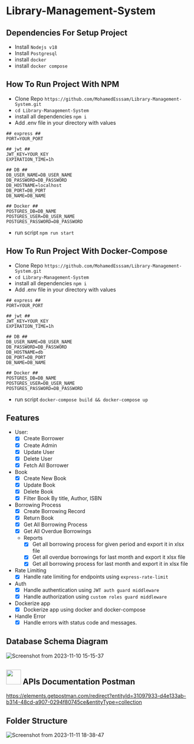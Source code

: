 # Library-Management-System

## Dependencies For Setup Project

- Install `Nodejs v18`
- Install `Postgresql`
- install `docker`
- install `docker compose`

## How To Run Project With NPM

- Clone Repo `https://github.com/MohamedEsssam/Library-Management-System.git`
- `cd Library-Management-System`
- install all dependencies `npm i`
- Add .env file in your directory with values

```
## express ##
PORT=YOUR_PORT

## jwt ##
JWT_KEY=YOUR_KEY
EXPIRATION_TIME=1h

## DB ##
DB_USER_NAME=DB_USER_NAME
DB_PASSWORD=DB_PASSWORD
DB_HOSTNAME=localhost
DB_PORT=DB_PORT
DB_NAME=DB_NAME

## Docker ##
POSTGRES_DB=DB_NAME
POSTGRES_USER=DB_USER_NAME
POSTGRES_PASSWORD=DB_PASSWORD
```

- run script `npm run start`

## How To Run Project With Docker-Compose

- Clone Repo `https://github.com/MohamedEsssam/Library-Management-System.git`
- `cd Library-Management-System`
- install all dependencies `npm i`
- Add .env file in your directory with values

```
## express ##
PORT=YOUR_PORT

## jwt ##
JWT_KEY=YOUR_KEY
EXPIRATION_TIME=1h

## DB ##
DB_USER_NAME=DB_USER_NAME
DB_PASSWORD=DB_PASSWORD
DB_HOSTNAME=db
DB_PORT=DB_PORT
DB_NAME=DB_NAME

## Docker ##
POSTGRES_DB=DB_NAME
POSTGRES_USER=DB_USER_NAME
POSTGRES_PASSWORD=DB_PASSWORD
```

- run script `docker-compose build && docker-compose up`

## Features

- User:
  - [x] Create Borrower
  - [x] Create Admin
  - [x] Update User
  - [x] Delete User
  - [x] Fetch All Borrower
- Book
  - [x] Create New Book
  - [x] Update Book
  - [x] Delete Book
  - [x] Filter Book By title, Author, ISBN
- Borrowing Process
  - [x] Create Borrowing Record
  - [x] Return Book
  - [x] Get All Borrowing Process
  - [x] Get All Overdue Borrowings
  - Reports
    - [x] Get all borrowing process for given period and export it in xlsx file
    - [x] Get all overdue borrowings for last month and export it xlsx file
    - [x] Get all borrowing process for last month and export it in xlsx file
- Rate Limiting
  - [x] Handle rate limiting for endpoints using ```express-rate-limit``` 
- Auth
  - [x] Handle authentication using `JWT auth guard middleware`
  - [x] Handle authorization using `custom roles guard middleware `
- Dockerize app
  - [x] Dockerize app using docker and docker-compose
- Handle Error
  - [x] Handle errors with status code and messages.

## Database Schema Diagram

![Screenshot from 2023-11-10 15-15-37](https://github.com/MohamedEsssam/Library-Management-System/assets/39191037/c77bcc31-8420-48c8-8391-23e6f4867dd3)

## <img src="https://github.com/MohamedEsssam/Library-Management-System/assets/39191037/98f3ca7f-c694-4cf1-8adc-f06376c865be" width="40" height = "40"> APIs Documentation Postman

https://elements.getpostman.com/redirect?entityId=31097933-d4e133ab-b314-48cd-a907-0294f80745ce&entityType=collection

## Folder Structure

![Screenshot from 2023-11-11 18-38-47](https://github.com/MohamedEsssam/Library-Management-System/assets/39191037/6f6cef50-4781-4f33-9076-99cb32676bbe)

